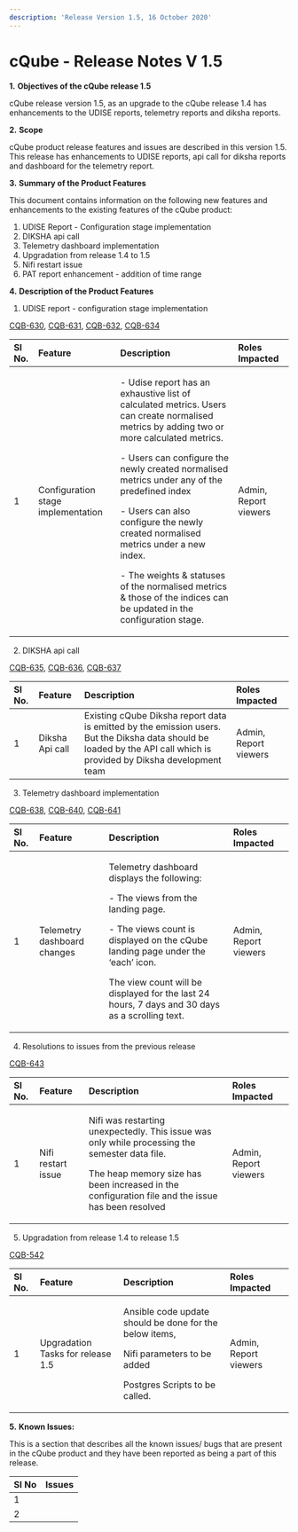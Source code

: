 ```yaml
---
description: 'Release Version 1.5, 16 October 2020'
---
```


# cQube - Release Notes V 1.5

**1.**           **Objectives of the cQube release 1.5**

cQube release version 1.5, as an upgrade to the cQube release 1.4 has enhancements to the UDISE reports, telemetry reports and diksha reports.

**2.**           **Scope**

cQube product release features and issues are described in this version 1.5. This release has enhancements to UDISE reports, api call for diksha reports and dashboard for the telemetry report.

**3.**           **Summary of the Product Features** 

This document contains information on the following new features and enhancements to the existing features of the cQube product:

1. UDISE Report - Configuration stage implementation
2. DIKSHA api call
3. Telemetry dashboard implementation
4. Upgradation from release 1.4 to 1.5
5. Nifi restart issue
6. PAT report enhancement - addition of time range

**4.**           **Description of the Product Features**

1. UDISE report - configuration stage implementation

[CQB-630](https://project-sunbird.atlassian.net/browse/CQB-630), [CQB-631](https://project-sunbird.atlassian.net/browse/CQB-631), [CQB-632](https://project-sunbird.atlassian.net/browse/CQB-632), [CQB-634](https://project-sunbird.atlassian.net/browse/CQB-634)

<table>
  <thead>
    <tr>
      <th style="text-align:left">Sl No.</th>
      <th style="text-align:left">Feature</th>
      <th style="text-align:left">Description</th>
      <th style="text-align:left">Roles Impacted</th>
    </tr>
  </thead>
  <tbody>
    <tr>
      <td style="text-align:left">1</td>
      <td style="text-align:left">Configuration stage implementation</td>
      <td style="text-align:left">
        <p>- Udise report has an exhaustive list of calculated metrics. Users can
          create normalised metrics by adding two or more calculated metrics.</p>
        <p>- Users can configure the newly created normalised metrics under any of
          the predefined index</p>
        <p>- Users can also configure the newly created normalised metrics under
          a new index.</p>
        <p>- The weights &amp; statuses of the normalised metrics &amp; those of
          the indices can be updated in the configuration stage.</p>
      </td>
      <td style="text-align:left">Admin, Report viewers</td>
    </tr>
  </tbody>
</table>

2. DIKSHA api call

[CQB-635](https://project-sunbird.atlassian.net/browse/CQB-635), [CQB-636](https://project-sunbird.atlassian.net/browse/CQB-636), [CQB-637](https://project-sunbird.atlassian.net/browse/CQB-637)

| Sl No. | Feature | Description | Roles Impacted |
| :--- | :--- | :--- | :--- |
| 1 | Diksha Api call | Existing cQube Diksha report data is emitted by the emission users. But the Diksha data should be loaded by the API call which is provided by Diksha development team | Admin, Report viewers |

3. Telemetry dashboard implementation

[CQB-638](https://project-sunbird.atlassian.net/browse/CQB-638),  [CQB-640](https://project-sunbird.atlassian.net/browse/CQB-640),  [CQB-641](https://project-sunbird.atlassian.net/browse/CQB-641)

<table>
  <thead>
    <tr>
      <th style="text-align:left">Sl No.</th>
      <th style="text-align:left">Feature</th>
      <th style="text-align:left">Description</th>
      <th style="text-align:left">Roles Impacted</th>
    </tr>
  </thead>
  <tbody>
    <tr>
      <td style="text-align:left">1</td>
      <td style="text-align:left">Telemetry dashboard changes</td>
      <td style="text-align:left">
        <p>Telemetry dashboard displays the following:</p>
        <p>- The views from the landing page.</p>
        <p>- The views count is displayed on the cQube landing page under the &#x2018;each&#x2019;
          icon.</p>
        <p>The view count will be displayed for the last 24 hours, 7 days and 30
          days as a scrolling text.</p>
      </td>
      <td style="text-align:left">Admin, Report viewers</td>
    </tr>
  </tbody>
</table>

4. Resolutions to issues from the previous release

[CQB-643](https://project-sunbird.atlassian.net/browse/CQB-643)

<table>
  <thead>
    <tr>
      <th style="text-align:left">Sl No.</th>
      <th style="text-align:left">Feature</th>
      <th style="text-align:left">Description</th>
      <th style="text-align:left">Roles Impacted</th>
    </tr>
  </thead>
  <tbody>
    <tr>
      <td style="text-align:left">1</td>
      <td style="text-align:left">Nifi restart issue</td>
      <td style="text-align:left">
        <p>Nifi was restarting unexpectedly. This issue was only while processing
          the semester data file.</p>
        <p>The heap memory size has been increased in the configuration file and
          the issue has been resolved</p>
      </td>
      <td style="text-align:left">Admin, Report viewers</td>
    </tr>
  </tbody>
</table>

5. Upgradation from release 1.4 to release 1.5

[CQB-542](https://project-sunbird.atlassian.net/browse/CQB-642)

<table>
  <thead>
    <tr>
      <th style="text-align:left">Sl No.</th>
      <th style="text-align:left">Feature</th>
      <th style="text-align:left">Description</th>
      <th style="text-align:left">Roles Impacted</th>
    </tr>
  </thead>
  <tbody>
    <tr>
      <td style="text-align:left">1</td>
      <td style="text-align:left">Upgradation Tasks for release 1.5</td>
      <td style="text-align:left">
        <p>Ansible code update should be done for the below items,</p>
        <p>Nifi parameters to be added</p>
        <p>Postgres Scripts to be called.</p>
      </td>
      <td style="text-align:left">Admin, Report viewers</td>
    </tr>
  </tbody>
</table>

**5.**           **Known Issues:**

This is a section that describes all the known issues/ bugs that are present in the cQube product and they have been reported as being a part of this release.

| Sl No | Issues |
| :--- | :--- |
| 1 |  |
| 2 |  |

